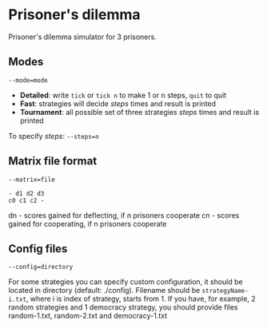 # Prisoner's dilemma
Prisoner's dilemma simulator for 3 prisoners.

## Modes
`--mode=mode`

 - **Detailed**: write `tick` or `tick n` to make 1 or n steps, `quit` to quit
 - **Fast**: strategies will decide *steps* times and result is printed
 - **Tournament**: all possible set of three strategies *steps* times and result is printed

To specify *steps*: `--steps=n`

## Matrix file format
`--matrix=file`

```
- d1 d2 d3
c0 c1 c2 -
```

dn - scores gained for deflecting, if n prisoners cooperate
cn - scores gained for cooperating, if n prisoners cooperate

## Config files
`--config=directory`

For some strategies you can specify custom configuration, it should be located in directory (default: ./config). Filename should be `strategyName-i.txt`, where i is index of strategy, starts from 1. If you have, for example, 2 random strategies and 1 democracy strategy, you should provide files random-1.txt, random-2.txt and democracy-1.txt